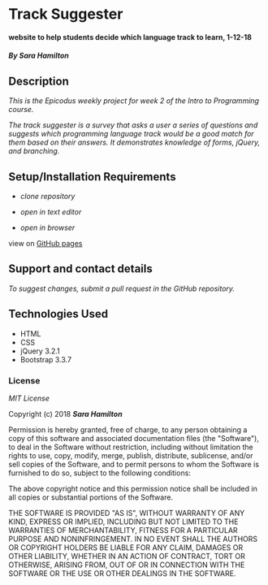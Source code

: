 # Track Suggester

#### website to help students decide which language track to learn, 1-12-18

#### _By Sara Hamilton_

## Description

_This is the Epicodus weekly project for week 2 of the Intro to Programming course._

_The track suggester is a survey that asks a user a series of questions and suggests which programming language track would be a good match for them based on their answers.  It demonstrates knowledge of forms, jQuery, and branching._

## Setup/Installation Requirements

* _clone repository_

* _open in text editor_

* _open in browser_

view on [GitHub pages](https://sara-hamilton.github.io/track-suggester/)

## Support and contact details

_To suggest changes, submit a pull request in the GitHub repository._

## Technologies Used

* HTML
* CSS
* jQuery 3.2.1
* Bootstrap 3.3.7

### License

*MIT License*

Copyright (c) 2018 **_Sara Hamilton_**

Permission is hereby granted, free of charge, to any person obtaining a copy
of this software and associated documentation files (the "Software"), to deal
in the Software without restriction, including without limitation the rights
to use, copy, modify, merge, publish, distribute, sublicense, and/or sell
copies of the Software, and to permit persons to whom the Software is
furnished to do so, subject to the following conditions:

The above copyright notice and this permission notice shall be included in all
copies or substantial portions of the Software.

THE SOFTWARE IS PROVIDED "AS IS", WITHOUT WARRANTY OF ANY KIND, EXPRESS OR
IMPLIED, INCLUDING BUT NOT LIMITED TO THE WARRANTIES OF MERCHANTABILITY,
FITNESS FOR A PARTICULAR PURPOSE AND NONINFRINGEMENT. IN NO EVENT SHALL THE
AUTHORS OR COPYRIGHT HOLDERS BE LIABLE FOR ANY CLAIM, DAMAGES OR OTHER
LIABILITY, WHETHER IN AN ACTION OF CONTRACT, TORT OR OTHERWISE, ARISING FROM,
OUT OF OR IN CONNECTION WITH THE SOFTWARE OR THE USE OR OTHER DEALINGS IN THE
SOFTWARE.
